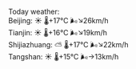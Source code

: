 Today weather:  
Beijing: ☀️   🌡️+17°C 🌬️↘26km/h  
Tianjin: ☀️   🌡️+16°C 🌬️↘19km/h  
Shijiazhuang: ⛅️  🌡️+17°C 🌬️↘22km/h  
Tangshan: ☀️   🌡️+15°C 🌬️→13km/h  
